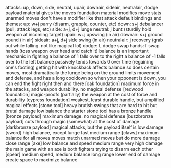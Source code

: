 attacks: up, down, side, neutral, upair, downair, sideair, neutralair, dodge
payload material gives the moves
foundation material modifies move stats
unarmed moves don't have a modifier like that
attack default bindings and themes:
up: w+j    parry (disarm, grapple, counter, etc)
down: s+j    debalancer (pull, attack legs, etc)
side: a+j, d+j    lunge
neutral: j    bunt (sturdily hold weapon at incoming target)
upair: w+j    upswing (in air)
downair: s+j    ground pound (in air)
sideair: a+j, d+j    side swing (in air)
neutralair: j    recovery (grab out while falling. not like magical lol)
dodge: L    dodge
swap hands: f    swap hands (toss weapon over head and catch it)
balance is an important mechanic in fighting
a balance of 1 falls over to the right
a balance of -1 falls over to the left
balance passively tends towards 0 over time (regaining one's footing)
getting hit with knockback affects balance
so does certain moves, most dramatically the lunge
being on the ground limits movement and defense, and has a long cooldown
so when your opponent is down, you can end the fight right then and there
[oak foundation]
maximum force in the attacks, and weapon durability. no magical defense
[redwood foundation]
magic-proofs (partially) the weapon at the cost of force and durability
[cypress foundation]
weakest, least durable handle, but amplified magical effects
[stone tool]
heavy brutish swings that are hard to hit but brutal damage
low balance
the starter stone tool has a bronze handle
[bronze payload]
maximum damage. no magical defense
[buzzbronze payload]
cuts through magic (somewhat) at the cost of damage
[darkbronze payload]
magical attacks, but the payload itself is low damage
[sword]
high balance, except lunge
fast
medium range
[claws]
maximum balance for all moves
moves match unarmed moves but do more damage
close range
[axe]
low balance and speed
medium range
very high damage
the main game with an axe is both fighters trying to disarm each other
[spear]
medium speed, medium balance
long range
lower end of damage
create space to maximize balance